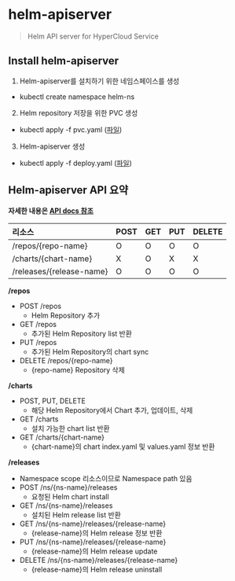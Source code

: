 # helm-apiserver

> Helm API server for HyperCloud Service

## Install helm-apiserver
1. Helm-apiserver를 설치하기 위한 네임스페이스를 생성
- kubectl create namespace helm-ns
2. Helm repository 저장을 위한 PVC 생성
- kubectl apply -f pvc.yaml ([파일](./deploy/pvc.yaml))
3. Helm-apiserver 생성
- kubectl apply -f deploy.yaml ([파일](./deploy/deploy.yaml))

## Helm-apiserver API 요약
**자세한 내용은 [API docs 참조](https://documenter.getpostman.com/view/16732594/UVeGsSUr)**

| 리소스 | POST | GET | PUT | DELETE |
|:------- |:-------|:------- |:-------|:-------|
| /repos/{repo-name} | O | O | O | O |
| /charts/{chart-name}| X | O | X | X |
| /releases/{release-name} | O | O | O | O |

**/repos**
- POST /repos
  * Helm Repository 추가
- GET /repos
  * 추가된 Helm Repository list 반환
- PUT /repos
  * 추가된 Helm Repository의 chart sync
- DELETE /repos/{repo-name}
  * {repo-name} Repository 삭제

**/charts**
- POST, PUT, DELETE
  * 해당 Helm Repository에서 Chart 추가, 업데이트, 삭제
- GET /charts
  * 설치 가능한 chart list 반환
- GET /charts/{chart-name}
  * {chart-name}의 chart index.yaml 및 values.yaml 정보 반환

**/releases**
- Namespace scope 리소스이므로 Namespace path 있음
- POST /ns/{ns-name}/releases
  * 요청된 Helm chart install
- GET /ns/{ns-name}/releases
  * 설치된 Helm release list 반환
- GET /ns/{ns-name}/releases/{release-name}
  * {release-name}의 Helm release 정보 반환
- PUT /ns/{ns-name}/releases/{release-name}
  * {release-name}의 Helm release update
- DELETE /ns/{ns-name}/releases/{release-name}
  * {release-name}의 Helm release uninstall

